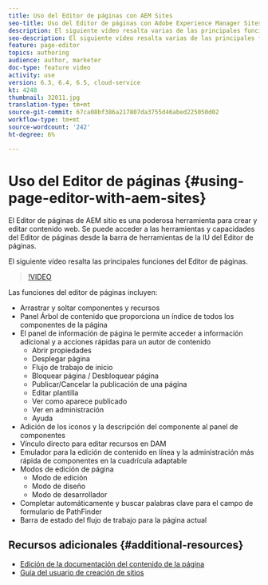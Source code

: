 ```yaml
---
title: Uso del Editor de páginas con AEM Sites
seo-title: Uso del Editor de páginas con Adobe Experience Manager Sites
description: El siguiente vídeo resalta varias de las principales funciones del editor de sitios de la IU táctil en Adobe Experience Manager.
seo-description: El siguiente vídeo resalta varias de las principales funciones del editor de sitios de la IU táctil en Adobe Experience Manager.
feature: page-editor
topics: authoring
audience: author, marketer
doc-type: feature video
activity: use
version: 6.3, 6.4, 6.5, cloud-service
kt: 4248
thumbnail: 32011.jpg
translation-type: tm+mt
source-git-commit: 67ca08bf386a217807da3755d46abed225050d02
workflow-type: tm+mt
source-wordcount: '242'
ht-degree: 6%

---
```



# Uso del Editor de páginas {#using-page-editor-with-aem-sites}

El Editor de páginas de AEM sitio es una poderosa herramienta para crear y editar contenido web. Se puede acceder a las herramientas y capacidades del Editor de páginas desde la barra de herramientas de la IU del Editor de páginas.

El siguiente vídeo resalta las principales funciones del Editor de páginas.

>[!VIDEO](https://video.tv.adobe.com/v/32011?quality=12&learn=on)

Las funciones del editor de páginas incluyen:

* Arrastrar y soltar componentes y recursos
* Panel Árbol de contenido que proporciona un índice de todos los componentes de la página
* El panel de información de página le permite acceder a información adicional y a acciones rápidas para un autor de contenido
   * Abrir propiedades
   * Desplegar página
   * Flujo de trabajo de inicio
   * Bloquear página / Desbloquear página
   * Publicar/Cancelar la publicación de una página
   * Editar plantilla
   * Ver como aparece publicado
   * Ver en administración
   * Ayuda
* Adición de los iconos y la descripción del componente al panel de componentes
* Vínculo directo para editar recursos en DAM
* Emulador para la edición de contenido en línea y la administración más rápida de componentes en la cuadrícula adaptable
* Modos de edición de página
   * Modo de edición
   * Modo de diseño
   * Modo de desarrollador
* Completar automáticamente y buscar palabras clave para el campo de formulario de PathFinder
* Barra de estado del flujo de trabajo para la página actual

## Recursos adicionales {#additional-resources}

* [Edición de la documentación del contenido de la página](https://docs.adobe.com/content/help/en/experience-manager-65/authoring/authoring/editing-content.html)
* [Guía del usuario de creación de sitios](https://docs.adobe.com/content/help/en/experience-manager-65/authoring/home.html)
